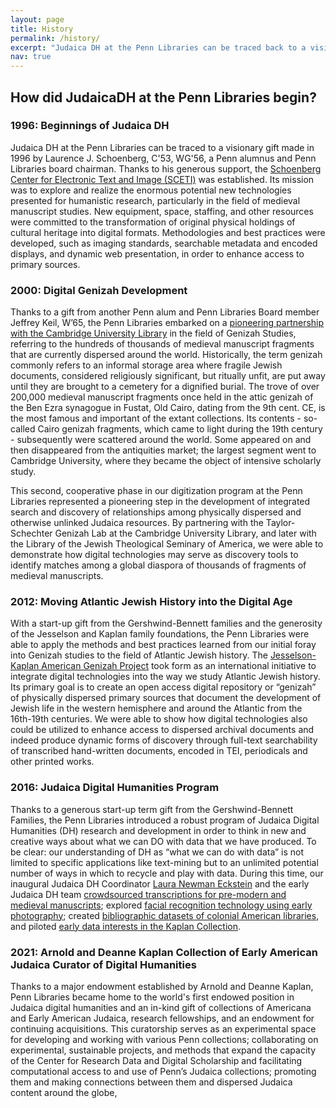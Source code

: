 ```yaml
---
layout: page
title: History
permalink: /history/
excerpt: "Judaica DH at the Penn Libraries can be traced back to a visionary gift in 1996, and continues to pursue a robust program of research."
nav: true
---
```



## How did JudaicaDH at the Penn Libraries begin?

### 1996: Beginnings of Judaica DH 
Judaica DH at the Penn Libraries can be traced to a visionary gift made in 1996 by Laurence J. Schoenberg, C'53, WG'56, a Penn alumnus and Penn Libraries board chairman. Thanks to his generous support, the [Schoenberg Center for Electronic Text and Image (SCETI)](http://sceti.library.upenn.edu/index.cfm) was established. Its mission was to explore and realize the enormous potential new technologies presented for humanistic research, particularly in the field of medieval manuscript studies. New equipment, space, staffing, and other resources were committed to the transformation of original physical holdings of cultural heritage into digital formats. Methodologies and best practices were developed, such as imaging standards, searchable metadata and encoded displays, and dynamic web presentation, in order to enhance access to primary sources.

### 2000: Digital Genizah Development
Thanks to a gift from another Penn alum and Penn Libraries Board member Jeffrey Keil, W’65, the Penn Libraries embarked on a [pioneering partnership with the Cambridge University Library](http://sceti.library.upenn.edu/genizah/index.cfm) in the field of Genizah Studies, referring to the hundreds of thousands of medieval manuscript fragments that are currently dispersed around the world. Historically, the term genizah commonly refers to an informal storage area where fragile Jewish documents, considered religiously significant, but ritually unfit, are put away until they are brought to a cemetery for a dignified burial. The trove of over 200,000 medieval manuscript fragments once held in the attic genizah of the Ben Ezra synagogue in Fustat, Old Cairo, dating from the 9th cent. CE, is the most famous and important of the extant collections.  Its contents - so-called Cairo genizah fragments, which came to light during the 19th century - subsequently were scattered around the world. Some appeared on and then disappeared from the antiquities market; the largest segment went to Cambridge University, where they became the object of intensive scholarly study. 

This second, cooperative phase in our digitization program at the Penn Libraries represented a pioneering step in the development of integrated search and discovery of relationships among physically dispersed and otherwise unlinked Judaica resources. By partnering with the Taylor-Schechter Genizah Lab at the Cambridge University Library, and later with the Library of the Jewish Theological Seminary of America, we were able to demonstrate how digital technologies may serve as discovery tools to identify matches among a global diaspora of thousands of fragments of medieval manuscripts.

### 2012: Moving Atlantic Jewish History into the Digital Age
With a start-up gift from the Gershwind-Bennett families and the generosity of the Jesselson and Kaplan family foundations, the Penn Libraries were able to apply the methods and best practices learned from our initial foray into Genizah studies to the field of Atlantic Jewish history. The [Jesselson-Kaplan American Genizah Project](/projects/american-genizah) took form as an international initiative to integrate digital technologies into the way we study Atlantic Jewish history. Its primary goal is to create an open access digital repository or “genizah” of physically dispersed primary sources that document the development of Jewish life in the western hemisphere and around the Atlantic from the 16th-19th centuries. We were able to show how digital technologies also could be utilized to enhance access to dispersed archival documents and indeed produce dynamic forms of discovery through full-text searchability of transcribed hand-written documents, encoded in TEI, periodicals and other printed works.

### 2016: Judaica Digital Humanities Program 
Thanks to a generous start-up term gift from the Gershwind-Bennett Families, the Penn Libraries introduced a robust program of Judaica Digital Humanities (DH) research and development in order to think in new and creative ways about what we can DO with data that we have produced. To be clear: our understanding of DH as “what we can do with data” is not limited to specific applications like text-mining but to an unlimited potential number of ways in which to recycle and play with data. During this time, our inaugural Judaica DH Coordinator [Laura Newman Eckstein](/people/lauraneckstein) and the early Judaica DH team [crowdsourced transcriptions for pre-modern and medieval manuscripts](/projects/cairo-geniza); explored [facial recognition technology using early photography](/projects/envisaging-holy-land); created [bibliographic datasets of colonial American libraries](/projects/bibliotheca-hebraica-atlantica), and piloted [early data interests in the Kaplan Collection](/projects/kaplan-map). 

### 2021: Arnold and Deanne Kaplan Collection of Early American Judaica Curator of Digital Humanities 
Thanks to a major endowment established by Arnold and Deanne Kaplan, Penn Libraries became home to the world's first endowed position in Judaica digital humanities and an in-kind gift of collections of Americana and Early American Judaica, research fellowships, and an endowment for continuing acquisitions. This curatorship serves as an experimental space for developing and working with various Penn collections; collaborating on experimental, sustainable projects, and methods that expand the capacity of the Center for Research Data and Digital Scholarship and facilitating computational access to and use of Penn’s Judaica collections; promoting them and making connections between them and dispersed Judaica content around the globe, 



